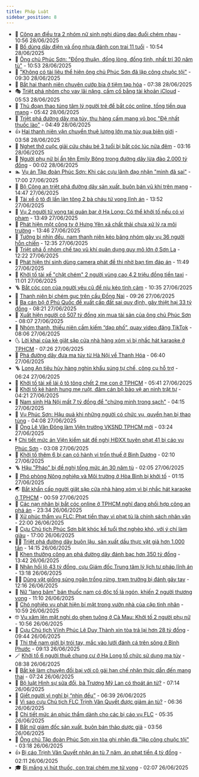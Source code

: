 ```yaml
---
title: Pháp Luật
sidebar_position: 8
---
```


<!-- dantri-phap-luat:START -->
- 🌊 [Công an điều tra 2 nhóm nữ sinh nghi dùng dao đuổi chém nhau](https://dantri.com.vn/phap-luat/cong-an-dieu-tra-2-nhom-nu-sinh-nghi-dung-dao-duoi-chem-nhau-20250628173729010.htm) - 10:56 28/06/2025
- 🐲 [Bố dùng dây điện và ống nhựa đánh con trai 11 tuổi](https://dantri.com.vn/phap-luat/bo-dung-day-dien-va-ong-nhua-danh-con-trai-11-tuoi-20250628173734093.htm) - 10:54 28/06/2025
- 🌁 [Ông chủ Phúc Sơn: &quot;Đồng thuận, đồng lòng, đồng tình, nhất trí 30 năm tù&quot;](https://dantri.com.vn/phap-luat/ong-chu-phuc-son-dong-thuan-dong-long-dong-tinh-nhat-tri-30-nam-tu-20250628174649536.htm) - 10:53 28/06/2025
- 🎃 [&quot;Không có tài liệu thể hiện ông chủ Phúc Sơn đã lập công chuộc tội&quot;](https://dantri.com.vn/phap-luat/khong-co-tai-lieu-the-hien-ong-chu-phuc-son-da-lap-cong-chuoc-toi-20250628161321644.htm) - 09:30 28/06/2025
- 🦅 [Bắt hai thanh niên chuyên cướp bia ở tiệm tạp hóa](https://dantri.com.vn/phap-luat/bat-hai-thanh-nien-chuyen-cuop-bia-o-tiem-tap-hoa-20250628142016201.htm) - 07:38 28/06/2025
- 🎭 [Triệt phá nhóm cho vay lãi nặng, cầm cố bằng tài khoản iCloud](https://dantri.com.vn/phap-luat/triet-pha-nhom-cho-vay-lai-nang-cam-co-bang-tai-khoan-icloud-20250628120308893.htm) - 05:53 28/06/2025
- 🤗 [Thủ đoạn thao túng tâm lý người trẻ để bắt cóc online, tống tiền qua mạng](https://dantri.com.vn/phap-luat/thu-doan-thao-tung-tam-ly-nguoi-tre-de-bat-coc-online-tong-tien-qua-mang-20250627142018179.htm) - 05:42 28/06/2025
- 🚀 [Triệt phá đường dây ma túy, thu hàng cấm mang vỏ bọc &quot;Đệ nhất thuốc lào&quot;](https://dantri.com.vn/phap-luat/triet-pha-duong-day-ma-tuy-thu-hang-cam-mang-vo-boc-de-nhat-thuoc-lao-20250628114350932.htm) - 04:49 28/06/2025
- 👍 [Hai thanh niên vận chuyển thuê lượng lớn ma túy qua biên giới](https://dantri.com.vn/phap-luat/hai-thanh-nien-van-chuyen-thue-luong-lon-ma-tuy-qua-bien-gioi-20250628102131683.htm) - 03:58 28/06/2025
- 🧐 [Nghẹt thở cuộc giải cứu cháu bé 3 tuổi bị bắt cóc lúc nửa đêm](https://dantri.com.vn/phap-luat/nghet-tho-cuoc-giai-cuu-chau-be-3-tuoi-bi-bat-coc-luc-nua-dem-20250628092647704.htm) - 03:16 28/06/2025
- 🫶 [Người phụ nữ bí ẩn tên Emily Bông trong đường dây lừa đảo 2.000 tỷ đồng](https://dantri.com.vn/phap-luat/nguoi-phu-nu-bi-an-ten-emily-bong-trong-duong-day-lua-dao-2000-ty-dong-20250627230907743.htm) - 00:02 28/06/2025
- 🏊 [Vụ án Tập đoàn Phúc Sơn: Khi các cựu lãnh đạo nhận &quot;mình đã sai&quot;](https://dantri.com.vn/phap-luat/vu-an-tap-doan-phuc-son-khi-cac-cuu-lanh-dao-nhan-minh-da-sai-20250627192501363.htm) - 17:00 27/06/2025
- 🌋 [Bộ Công an triệt phá đường dây sản xuất, buôn bán vũ khí trên mạng](https://dantri.com.vn/phap-luat/bo-cong-an-triet-pha-duong-day-san-xuat-buon-ban-vu-khi-tren-mang-20250627214142778.htm) - 14:47 27/06/2025
- 👹 [Tài xế ô tô đi lấn làn tông 2 bà cháu tử vong lĩnh án](https://dantri.com.vn/phap-luat/tai-xe-o-to-di-lan-lan-tong-2-ba-chau-tu-vong-linh-an-20250627203803510.htm) - 13:52 27/06/2025
- 🫣 [Vụ 2 người tử vong tại quán bar ở Hạ Long: Có thể khởi tố nếu có vi phạm](https://dantri.com.vn/phap-luat/vu-2-nguoi-tu-vong-tai-quan-bar-o-ha-long-co-the-khoi-to-neu-co-vi-pham-20250627112740123.htm) - 13:49 27/06/2025
- 🎃 [Phát hiện một công ty ở Hưng Yên xả chất thải chưa xử lý ra môi trường](https://dantri.com.vn/phap-luat/phat-hien-mot-cong-ty-o-hung-yen-xa-chat-thai-chua-xu-ly-ra-moi-truong-20250627203058119.htm) - 13:46 27/06/2025
- 🌝 [Tưởng bị nhìn đểu, nam thanh niên kéo băng nhóm gây vụ 36 người hỗn chiến](https://dantri.com.vn/phap-luat/tuong-bi-nhin-deu-nam-thanh-nien-keo-bang-nhom-gay-vu-36-nguoi-hon-chien-20250627184920345.htm) - 12:35 27/06/2025
- 🚀 [Triệt phá ổ nhóm chế tạo vũ khí quân dụng quy mô lớn ở Sơn La](https://dantri.com.vn/phap-luat/triet-pha-o-nhom-che-tao-vu-khi-quan-dung-quy-mo-lon-o-son-la-20250627185424262.htm) - 12:22 27/06/2025
- 🥷 [Phát hiện thí sinh dùng camera phát đề thi nhờ bạn tìm đáp án](https://dantri.com.vn/phap-luat/phat-hien-thi-sinh-dung-camera-phat-de-thi-nho-ban-tim-dap-an-20250627181206556.htm) - 11:49 27/06/2025
- 👺 [Khởi tố tài xế &quot;chặt chém&quot; 2 người vùng cao 4,2 triệu đồng tiền taxi](https://dantri.com.vn/phap-luat/khoi-to-tai-xe-chat-chem-2-nguoi-vung-cao-42-trieu-dong-tien-taxi-20250627175920101.htm) - 11:01 27/06/2025
- 🪜 [Bắt cóc con của người yêu cũ để níu kéo tình cảm](https://dantri.com.vn/phap-luat/bat-coc-con-cua-nguoi-yeu-cu-de-niu-keo-tinh-cam-20250627170429040.htm) - 10:35 27/06/2025
- 🦄 [Thanh niên bị chém gục trên cầu Đồng Nai](https://dantri.com.vn/phap-luat/thanh-nien-bi-chem-guc-tren-cau-dong-nai-20250627152422010.htm) - 09:26 27/06/2025
- 🦍 [Ba cán bộ ở Phú Quốc đề xuất cấp đất sai quy định, gây thiệt hại 33 tỷ đồng](https://dantri.com.vn/phap-luat/ba-can-bo-o-phu-quoc-de-xuat-cap-dat-sai-quy-dinh-gay-thiet-hai-33-ty-dong-20250627120959632.htm) - 08:21 27/06/2025
- 🌁 [Xuất hiện người có 507 tỷ đồng xin mua tài sản của ông chủ Phúc Sơn](https://dantri.com.vn/phap-luat/xuat-hien-nguoi-co-507-ty-dong-xin-mua-tai-san-cua-ong-chu-phuc-son-20250627150149143.htm) - 08:07 27/06/2025
- 💯 [Nhóm thanh, thiếu niên cầm kiếm “dạo phố”, quay video đăng TikTok](https://dantri.com.vn/phap-luat/nhom-thanh-thieu-nien-cam-kiem-dao-pho-quay-video-dang-tiktok-20250627114505697.htm) - 08:06 27/06/2025
- 🌜 [Lời khai của kẻ giật sập cửa nhà hàng xóm vì bị nhắc hát karaoke ở TPHCM](https://dantri.com.vn/phap-luat/loi-khai-cua-ke-giat-sap-cua-nha-hang-xom-vi-bi-nhac-hat-karaoke-o-tphcm-20250627141447485.htm) - 07:26 27/06/2025
- 👹 [Phá đường dây đưa ma túy từ Hà Nội về Thanh Hóa](https://dantri.com.vn/phap-luat/pha-duong-day-dua-ma-tuy-tu-ha-noi-ve-thanh-hoa-20250627131004114.htm) - 06:40 27/06/2025
- 🪜 [Long An tiêu hủy hàng nghìn khẩu súng tự chế, công cụ hỗ trợ](https://dantri.com.vn/phap-luat/long-an-tieu-huy-hang-nghin-khau-sung-tu-che-cong-cu-ho-tro-20250627122215221.htm) - 06:24 27/06/2025
- 🦩 [Khởi tố tài xế lái ô tô tông chết 2 mẹ con ở TPHCM](https://dantri.com.vn/phap-luat/khoi-to-tai-xe-lai-o-to-tong-chet-2-me-con-o-tphcm-20250627111135605.htm) - 05:41 27/06/2025
- 💂 [Khởi tố kẻ hành hung mẹ ruột, đâm cán bộ bảo vệ an ninh trật tự](https://dantri.com.vn/phap-luat/khoi-to-ke-hanh-hung-me-ruot-dam-can-bo-bao-ve-an-ninh-trat-tu-20250627105622604.htm) - 04:21 27/06/2025
- 💃 [Nam sinh Hà Nội mất 7 tỷ đồng để &quot;chứng minh trong sạch&quot;](https://dantri.com.vn/phap-luat/nam-sinh-ha-noi-mat-7-ty-dong-de-chung-minh-trong-sach-20250627110718866.htm) - 04:15 27/06/2025
- 🧐 [Vụ Phúc Sơn: Hậu quả khi những người có chức vụ, quyền hạn bị thao túng](https://dantri.com.vn/phap-luat/vu-phuc-son-hau-qua-khi-nhung-nguoi-co-chuc-vu-quyen-han-bi-thao-tung-20250627105621084.htm) - 04:08 27/06/2025
- 🤗 [Ông Lê Văn Đông làm Viện trưởng VKSND TPHCM mới](https://dantri.com.vn/phap-luat/ong-le-van-dong-lam-vien-truong-vksnd-tphcm-moi-20250627093506251.htm) - 03:24 27/06/2025
- 🕴 [Chi tiết mức án Viện kiểm sát đề nghị HĐXX tuyên phạt 41 bị cáo vụ Phúc Sơn](https://dantri.com.vn/phap-luat/chi-tiet-muc-an-vien-kiem-sat-de-nghi-hdxx-tuyen-phat-41-bi-cao-vu-phuc-son-20250627095707063.htm) - 03:08 27/06/2025
- 🐎 [Khởi tố thêm 6 bị can có hành vi trốn thuế ở Bình Dương](https://dantri.com.vn/phap-luat/khoi-to-them-6-bi-can-co-hanh-vi-tron-thue-o-binh-duong-20250627085629093.htm) - 02:10 27/06/2025
- 🪜 [Hậu &quot;Pháo&quot; bị đề nghị tổng mức án 30 năm tù](https://dantri.com.vn/phap-luat/hau-phao-bi-de-nghi-tong-muc-an-30-nam-tu-20250627085626773.htm) - 02:05 27/06/2025
- 🤭 [Phó phòng Nông nghiệp và Môi trường ở Hòa Bình bị khởi tố](https://dantri.com.vn/phap-luat/pho-phong-nong-nghiep-va-moi-truong-o-hoa-binh-bi-khoi-to-20250627080829096.htm) - 01:15 27/06/2025
- 🌏 [Bắt khẩn cấp người giật sập cửa nhà hàng xóm vì bị nhắc hát karaoke ở TPHCM](https://dantri.com.vn/phap-luat/bat-khan-cap-nguoi-giat-sap-cua-nha-hang-xom-vi-bi-nhac-hat-karaoke-o-tphcm-20250627074950543.htm) - 00:59 27/06/2025
- 🎃 [Các nạn nhân bị bắt cóc online ở TPHCM nghĩ đang phối hợp công an phá án](https://dantri.com.vn/phap-luat/cac-nan-nhan-bi-bat-coc-online-o-tphcm-nghi-dang-phoi-hop-cong-an-pha-an-20250626235649307.htm) - 23:34 26/06/2025
- 🗽 [Xử phúc thẩm vụ FLC: Phạt tiền thay vì phạt tù là chính sách nhân văn](https://dantri.com.vn/phap-luat/xu-phuc-tham-vu-flc-phat-tien-thay-vi-phat-tu-la-chinh-sach-nhan-van-20250626215306989.htm) - 22:00 26/06/2025
- 🌁 [Cựu Chủ tịch Phúc Sơn bật khóc kể tuổi thơ nghèo khó, với ý chí làm giàu](https://dantri.com.vn/phap-luat/cuu-chu-tich-phuc-son-bat-khoc-ke-tuoi-tho-ngheo-kho-voi-y-chi-lam-giau-20250626182109059.htm) - 17:00 26/06/2025
- 🧑‍💻 [Triệt phá đường dây buôn lậu, sản xuất dầu thực vật giả hơn 1.000 tấn](https://dantri.com.vn/phap-luat/triet-pha-duong-day-buon-lau-san-xuat-dau-thuc-vat-gia-hon-1000-tan-20250626210430474.htm) - 14:15 26/06/2025
- 🌮 [Khen thưởng công an phá đường dây đánh bạc hơn 350 tỷ đồng](https://dantri.com.vn/phap-luat/khen-thuong-cong-an-pha-duong-day-danh-bac-hon-350-ty-dong-20250626202220502.htm) - 13:42 26/06/2025
- 🤗 [Nhận hối lộ 43 tỷ đồng, cựu Giám đốc Trung tâm lý lịch tư pháp lĩnh án](https://dantri.com.vn/phap-luat/nhan-hoi-lo-43-ty-dong-cuu-giam-doc-trung-tam-ly-lich-tu-phap-linh-an-20250626154223558.htm) - 13:18 26/06/2025
- 👨‍🏫 [Dùng vật giống súng ngăn trồng rừng, trạm trưởng bị đánh gãy tay](https://dantri.com.vn/phap-luat/dung-vat-giong-sung-ngan-trong-rung-tram-truong-bi-danh-gay-tay-20250626183638806.htm) - 12:16 26/06/2025
- 🎉 [Nữ &quot;lang băm&quot; bán thuốc nam có độc tố lá ngón, khiến 2 người thương vong](https://dantri.com.vn/phap-luat/nu-lang-bam-ban-thuoc-nam-co-doc-to-la-ngon-khien-2-nguoi-thuong-vong-20250626143138986.htm) - 11:10 26/06/2025
- 🤗 [Chó nghiệp vụ phát hiện bí mật trong vườn nhà của cặp tình nhân](https://dantri.com.vn/phap-luat/cho-nghiep-vu-phat-hien-bi-mat-trong-vuon-nha-cua-cap-tinh-nhan-20250626162053792.htm) - 10:59 26/06/2025
- 🤓 [Vụ xăm lên mặt nghi do ghen tuông ở Cà Mau: Khởi tố 2 người phụ nữ](https://dantri.com.vn/phap-luat/vu-xam-len-mat-nghi-do-ghen-tuong-o-ca-mau-khoi-to-2-nguoi-phu-nu-20250626170806099.htm) - 10:56 26/06/2025
- 👹 [Cựu Chủ tịch Vĩnh Phúc Lê Duy Thành xin tòa trả lại hơn 28 tỷ đồng](https://dantri.com.vn/phap-luat/cuu-chu-tich-vinh-phuc-le-duy-thanh-xin-toa-tra-lai-hon-28-ty-dong-20250626163837549.htm) - 09:44 26/06/2025
- 🐘 [Thi thể nam giới bị trói tay, mắc vào lưới đánh cá trên sông ở Bình Phước](https://dantri.com.vn/phap-luat/thi-the-nam-gioi-bi-troi-tay-mac-vao-luoi-danh-ca-tren-song-o-binh-phuoc-20250626145705585.htm) - 09:13 26/06/2025
- 🪄 [Khởi tố 6 người thuê chung cư ở Hạ Long tổ chức sử dụng ma túy](https://dantri.com.vn/phap-luat/khoi-to-6-nguoi-thue-chung-cu-o-ha-long-to-chuc-su-dung-ma-tuy-20250626151246906.htm) - 08:38 26/06/2025
- 💄 [Bắt kẻ làm chuyện đồi bại với cô gái hạn chế nhận thức dẫn đến mang thai](https://dantri.com.vn/phap-luat/bat-ke-lam-chuyen-doi-bai-voi-co-gai-han-che-nhan-thuc-dan-den-mang-thai-20250626140807910.htm) - 07:24 26/06/2025
- 🐎 [Bộ luật Hình sự sửa đổi, bà Trương Mỹ Lan có thoát án tử?](https://dantri.com.vn/phap-luat/bo-luat-hinh-su-sua-doi-ba-truong-my-lan-co-thoat-an-tu-20250626123616996.htm) - 07:14 26/06/2025
- 💯 [Giết người vì nghĩ bị “nhìn đểu”](https://dantri.com.vn/phap-luat/giet-nguoi-vi-nghi-bi-nhin-deu-20250626130457690.htm) - 06:39 26/06/2025
- 💯 [Vì sao cựu Chủ tịch FLC Trịnh Văn Quyết được giảm án tù?](https://dantri.com.vn/phap-luat/vi-sao-cuu-chu-tich-flc-trinh-van-quyet-duoc-giam-an-tu-20250626132706310.htm) - 06:36 26/06/2025
- 🌈 [Chi tiết mức án phúc thẩm dành cho các bị cáo vụ FLC](https://dantri.com.vn/phap-luat/chi-tiet-muc-an-phuc-tham-danh-cho-cac-bi-cao-vu-flc-20250626121926099.htm) - 05:35 26/06/2025
- 🧠 [Bắt nữ giám đốc sản xuất, buôn bán thảo dược giả](https://dantri.com.vn/phap-luat/bat-nu-giam-doc-san-xuat-buon-ban-thao-duoc-gia-20250626103904299.htm) - 03:56 26/06/2025
- 🌈 [Ông chủ Tập đoàn Phúc Sơn xin tòa ghi nhận đã &quot;lập công chuộc tội&quot;](https://dantri.com.vn/phap-luat/ong-chu-tap-doan-phuc-son-xin-toa-ghi-nhan-da-lap-cong-chuoc-toi-20250626100043241.htm) - 03:18 26/06/2025
- 👍 [Bị cáo Trịnh Văn Quyết nhận án tù 7 năm, án phạt tiền 4 tỷ đồng](https://dantri.com.vn/phap-luat/bi-cao-trinh-van-quyet-nhan-an-tu-7-nam-an-phat-tien-4-ty-dong-20250626084937856.htm) - 02:11 26/06/2025
- 🎓 [Bị mắng vì hút thuốc, con trai chém mẹ tử vong](https://dantri.com.vn/phap-luat/bi-mang-vi-hut-thuoc-con-trai-chem-me-tu-vong-20250626073328237.htm) - 02:07 26/06/2025<!-- dantri-phap-luat:END -->
